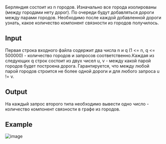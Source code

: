 Берляндия состоит из n городов. Изначально все города изолированы (между городами нету дорог). По очереди будут добавляться дороги между парами городов. Необходимо после каждой добавленной дороги узнать, какое количество компонент связности из городов получилось.
## Input
Первая строка входного файла содержит два числа n и q (1 <= n, q \<= 500000) - количество городов и запросов соответственно.Каждая из следующих q строк состоит из двух чисел u, v - между какой парой городов будет построена дорога. Гарантируется, что между любой парой городов строится не более одной дороги и для любого запроса u != v.
## Output
На каждый запрос второго типа необходимо вывести одно число - количество компонент связности в графе из городов.
## Example
![image](https://user-images.githubusercontent.com/74289746/166098241-ffe10cc9-7315-4967-8406-d958e31df6ae.png)
